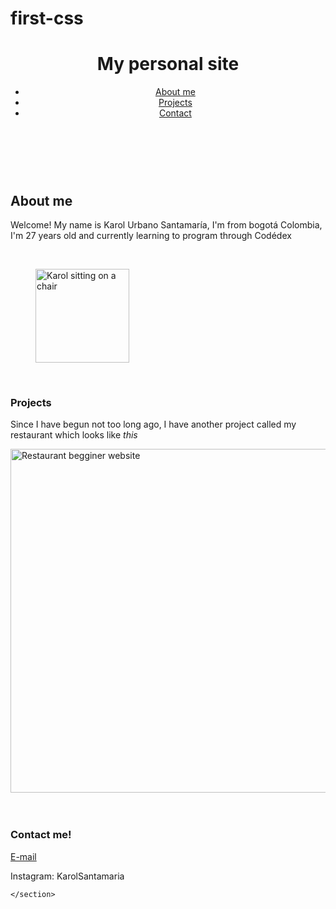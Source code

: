 # first-css
<!DOCTYPE html>
<html lang="en">
<head>
  <meta charset="UTF-8">
  <meta name="viewport" content="width=device-width, initial-scale=1.0">
  <title>Personal Site</title>
  <link href="styles.css" rel="stylesheet" />
  <link href='https://fonts.googleapis.com/css?family=Peralta' rel='stylesheet'>
  <link rel="stylesheet" href="style.css" />
</head>
<body>
  <header>
   <h1> My personal site</h1>
   <nav>
     <ul>
       <li> <a href="#about-me">About me</a></li> 
       <li> <a href="#projects"> Projects </a></li>
       <li> <a href="#contact"> Contact</a></li>
     </ul>
   </nav>
  </header>
  <br/>
  <br/>
  <main>
    <section id="about-me">
      <h2> About me </h2>
      <article> 
      <p>Welcome! My name is Karol Urbano Santamaría, I'm from bogotá Colombia, I'm 27 years old and currently learning to program through Codédex </p>
      <br/>
      <figure> 
      <img
      width="150"
      img id="img" src="https://lh3.googleusercontent.com/pw/AP1GczMa9pbJq-6hNvkWzszNYDxX2g_s8EFyozULpKW1SfOzkPXIIH03n4WhTTO2FwzYHhh6bUC_BEZ1n7w-a_2XUHcPreGjqp6yOA87NSqeUWdgw9-K76ATI0as5PvwBHDK4zSk-_IIqadtbhkw0NtoSmb8gw=w583-h869-s-no-gm"
      alt="Karol sitting on a chair">
      </article>
    </section>
    <section id="projects">
  <br/>
    <h3> Projects </h3>
    <article> 
    <p> Since I have begun not too long ago, I have another project called my restaurant which looks like <i> this </i> </p>
    <img 
    img id="restaurant" src="https://firebasestorage.googleapis.com/v0/b/codedex-io.appspot.com/o/community%2Ffinal-project%2Fpost%2F9ZsUnJoWcvANTIjSIWOg%2Fsukijazz.png?alt=media&token=63402788-0bf3-4650-a07c-af913fc56956"
    alt="Restaurant begginer website "
    width="550">
    </article>
  </section> 
  <br/>
  </main>
  <br/>
  <footer>
    <section id="contact">
      <h3>Contact me!</h3>
      <a href="mailto: karolsantamaria971@gmail.com"> E-mail</a>
      <p> Instagram: KarolSantamaria</p>
    </section>
  </footer>
</body>
</html>


      
    </section>
  </main>
  <footer>
  </footer>
</body>
</html>
